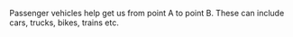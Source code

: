Passenger vehicles help get us from point A to point B. These can include cars, trucks, bikes, trains etc.
